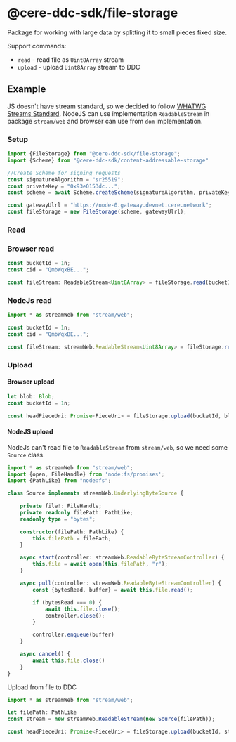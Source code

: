 # @cere-ddc-sdk/file-storage

Package for working with large data by splitting it to small pieces fixed size.

Support commands:
- `read` - read file as `Uint8Array` stream
- `upload` - upload `Uint8Array` stream to DDC

## Example

JS doesn't have stream standard, so we decided to follow [WHATWG Streams Standard](https://streams.spec.whatwg.org/).
NodeJS can use implementation `ReadableStream` in package `stream/web` and browser can use from `dom` implementation.

### Setup

```typescript
import {FileStorage} from "@cere-ddc-sdk/file-storage";
import {Scheme} from "@cere-ddc-sdk/content-addressable-storage"

//Create Scheme for signing requests
const signatureAlgorithm = "sr25519";
const privateKey = "0x93e0153dc...";
const scheme = await Scheme.createScheme(signatureAlgorithm, privateKey);

const gatewayUlrl = "https://node-0.gateway.devnet.cere.network";
const fileStorage = new FileStorage(scheme, gatewayUlrl);
```

### Read

### Browser read

```typescript
const bucketId = 1n;
const cid = "QmbWqxBE...";

const fileStream: ReadableStream<Uint8Array> = fileStorage.read(bucketId, cid);
```

### NodeJs read

```typescript
import * as streamWeb from "stream/web";

const bucketId = 1n;
const cid = "QmbWqxBE...";

const fileStream: streamWeb.ReadableStream<Uint8Array> = fileStorage.read(bucketId, cid);
```

### Upload

#### Browser upload

```typescript
let blob: Blob;
const bucketId = 1n;

const headPieceUri: Promise<PieceUri> = fileStorage.upload(bucketId, blob.stream());
```

#### NodeJS upload

NodeJs can't read file to `ReadableStream` from `stream/web`, so we need some `Source` class.

```typescript
import * as streamWeb from "stream/web";
import {open, FileHandle} from 'node:fs/promises';
import {PathLike} from "node:fs";

class Source implements streamWeb.UnderlyingByteSource {

    private file!: FileHandle;
    private readonly filePath: PathLike;
    readonly type = "bytes";

    constructor(filePath: PathLike) {
        this.filePath = filePath;
    }

    async start(controller: streamWeb.ReadableByteStreamController) {
        this.file = await open(this.filePath, "r");
    }

    async pull(controller: streamWeb.ReadableByteStreamController) {
        const {bytesRead, buffer} = await this.file.read();

        if (bytesRead === 0) {
            await this.file.close();
            controller.close();
        }

        controller.enqueue(buffer)
    }

    async cancel() {
        await this.file.close()
    }
}
```

Upload from file to DDC

```typescript
import * as streamWeb from "stream/web";

let filePath: PathLike
const stream = new streamWeb.ReadableStream(new Source(filePath));

const headPieceUri: Promise<PieceUri> = fileStorage.upload(bucketId, stream);
```